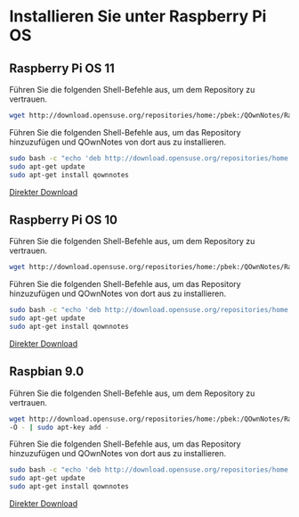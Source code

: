 # Installieren Sie unter Raspberry Pi OS

## Raspberry Pi OS 11

Führen Sie die folgenden Shell-Befehle aus, um dem Repository zu vertrauen.

```bash
wget http://download.opensuse.org/repositories/home:/pbek:/QOwnNotes/Raspbian_11/Release.key -O - | sudo apt-key add -
```

Führen Sie die folgenden Shell-Befehle aus, um das Repository hinzuzufügen und QOwnNotes von dort aus zu installieren.

```bash
sudo bash -c "echo 'deb http://download.opensuse.org/repositories/home:/pbek:/QOwnNotes/Raspbian_11/ /' >> /etc/apt/sources.list.d/qownnotes.list"
sudo apt-get update
sudo apt-get install qownnotes
```

[Direkter Download](https://download.opensuse.org/repositories/home:/pbek:/QOwnNotes/Raspbian_11)

## Raspberry Pi OS 10

Führen Sie die folgenden Shell-Befehle aus, um dem Repository zu vertrauen.

```bash
wget http://download.opensuse.org/repositories/home:/pbek:/QOwnNotes/Raspbian_10/Release.key -O - | sudo apt-key add -
```

Führen Sie die folgenden Shell-Befehle aus, um das Repository hinzuzufügen und QOwnNotes von dort aus zu installieren.

```bash
sudo bash -c "echo 'deb http://download.opensuse.org/repositories/home:/pbek:/QOwnNotes/Raspbian_10/ /' >> /etc/apt/sources.list.d/qownnotes.list"
sudo apt-get update
sudo apt-get install qownnotes
```

[Direkter Download](https://download.opensuse.org/repositories/home:/pbek:/QOwnNotes/Raspbian_10)

## Raspbian 9.0

Führen Sie die folgenden Shell-Befehle aus, um dem Repository zu vertrauen.

```bash
wget http://download.opensuse.org/repositories/home:/pbek:/QOwnNotes/Raspbian_9.0/Release.key
-O - | sudo apt-key add -
```

Führen Sie die folgenden Shell-Befehle aus, um das Repository hinzuzufügen und QOwnNotes von dort aus zu installieren.

```bash
sudo bash -c "echo 'deb http://download.opensuse.org/repositories/home:/pbek:/QOwnNotes/Raspbian_9.0/ /' >> /etc/apt/sources.list.d/qownnotes.list"
sudo apt-get update
sudo apt-get install qownnotes
```

[Direkter Download](https://download.opensuse.org/repositories/home:/pbek:/QOwnNotes/Raspbian_9.0)
